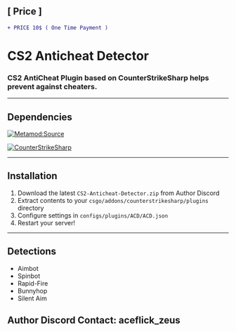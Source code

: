 ## [ Price ]
```diff
+ PRICE 10$ ( One Time Payment )
```

# CS2 Anticheat Detector

### CS2 AntiCheat Plugin based on CounterStrikeSharp helps prevent against cheaters.

---

## Dependencies
[![Metamod:Source](https://img.shields.io/badge/Metamod:Source-2d2d2d?logo=sourceengine)](https://www.sourcemm.net)

[![CounterStrikeSharp](https://img.shields.io/badge/CounterStrikeSharp-83358F)](https://github.com/roflmuffin/CounterStrikeSharp)


---

## Installation

1. Download the latest `CS2-Anticheat-Detector.zip` from Author Discord
2. Extract contents to your `csgo/addons/counterstrikesharp/plugins` directory
3. Configure settings in `configs/plugins/ACD/ACD.json`
4. Restart your server!

---


## Detections

-  Aimbot
-  Spinbot
-  Rapid-Fire
-  Bunnyhop
-  Silent Aim

## Author Discord Contact: aceflick_zeus

